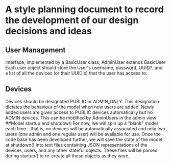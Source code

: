 # A style planning document to record the development of our design decisions and ideas

## User Management
<User> interface, implemented by a BasicUser class, AdminUser extends BasicUser
Each user object should store the User's username, password, UUID?, and a list of all the devices (or their UUID's) that the user has access to.
## Devices
Devices should be designated PUBLIC or ADMIN_ONLY. This designation dictates the behaviour of the model when new users are added. Newly added users
are given access to PUBLIC devices automatically but no ADMIN devices. This can be modified by AdminUsers in the admin view
##Model startup and shutdown
For now, we will spin up a "blank" model each time - that is, no devices will be automatically associated and only two users (one admin and one regular user)
will be available for use. Once the code base has been developed further, we will save the state of the model at shutdown() into text files containing JSON 
representations of the devices, users, and any other stateful objects. These files will be parsed during startup() to re-create all these objects as they were.

